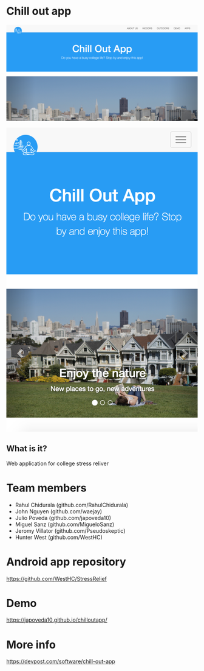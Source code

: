 # Chill out app

![chillOutApp][image1]

[image1]: https://raw.githubusercontent.com/japoveda10/chilloutapp/master/images/homepage.png

![chillOutAppMobile][image2]

[image2]: https://raw.githubusercontent.com/japoveda10/chilloutapp/master/images/mobile_homepage.png

## What is it?

Web application for college stress reliver

# Team members
* Rahul Chidurala (github.com/RahulChidurala)
* John Nguyen (github.com/waejay)
* Julio Poveda (github.com/japoveda10)
* Miguel Sanz (github.com/MigueloSanz)
* Jeromy Villator (github.com/Pseudoskeptic)
* Hunter West (github.com/WestHC)

# Android app repository
https://github.com/WestHC/StressRelief

# Demo
https://japoveda10.github.io/chilloutapp/

# More info
https://devpost.com/software/chill-out-app
